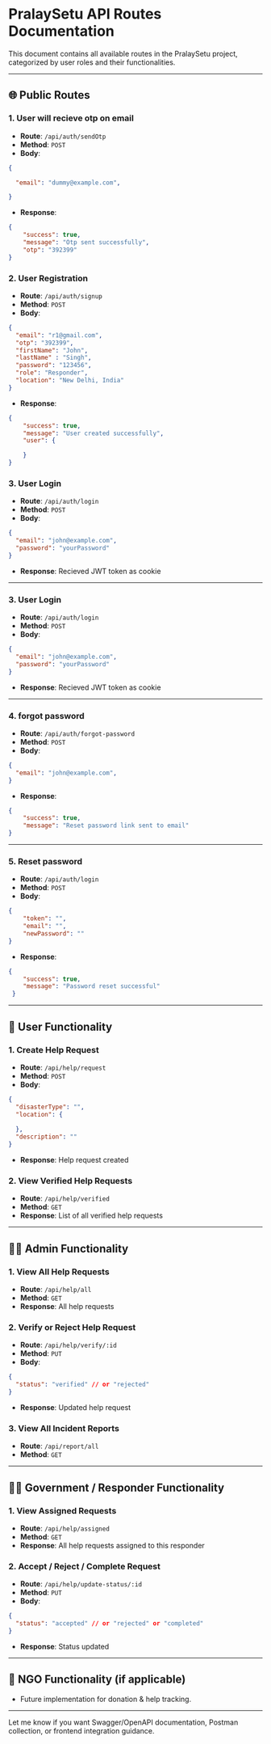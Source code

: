 # PralaySetu API Routes Documentation

This document contains all available routes in the PralaySetu project, categorized by user roles and their functionalities.

---

## 🌐 Public Routes
### 1. User will recieve otp on email
- **Route**: `/api/auth/sendOtp`
- **Method**: `POST`
- **Body**:
```json
{

  "email": "dummy@example.com",

}
```
- **Response**: 
```json
{
    "success": true,
    "message": "Otp sent successfully",
    "otp": "392399"
}
```

### 2. User Registration
- **Route**: `/api/auth/signup`
- **Method**: `POST`
- **Body**:
```json
{
  "email": "r1@gmail.com",
  "otp": "392399",
  "firstName": "John",
  "lastName" : "Singh",
  "password": "123456",
  "role": "Responder",
  "location": "New Delhi, India"
}

```
- **Response**: 
```json
{
    "success": true,
    "message": "User created successfully",
    "user": { 

    }
}
```

### 3. User Login
- **Route**: `/api/auth/login`
- **Method**: `POST`
- **Body**:
```json
{
  "email": "john@example.com",
  "password": "yourPassword"
}
```
- **Response**: Recieved JWT token as cookie

---
### 3. User Login
- **Route**: `/api/auth/login`
- **Method**: `POST`
- **Body**:
```json
{
  "email": "john@example.com",
  "password": "yourPassword"
}
```
- **Response**: Recieved JWT token as cookie

---
### 4. forgot password
- **Route**: `/api/auth/forgot-password`
- **Method**: `POST`
- **Body**:
```json
{
  "email": "john@example.com",
}
```
- **Response**: 
```json
{
    "success": true,
    "message": "Reset password link sent to email"
}
```

---
### 5. Reset password
- **Route**: `/api/auth/login`
- **Method**: `POST`
- **Body**:
```json
{
    "token": "",
    "email": "",
    "newPassword": ""
}
```
- **Response**: 
```json
{ 
    "success": true,
    "message": "Password reset successful" 
 }
```

---


## 👤 User Functionality

### 1. Create Help Request
- **Route**: `/api/help/request`
- **Method**: `POST`
- **Body**:
```json
{
  "disasterType": "",
  "location": {
    
  },
  "description": ""
}
```
- **Response**: Help request created

### 2. View Verified Help Requests
- **Route**: `/api/help/verified`
- **Method**: `GET`
- **Response**: List of all verified help requests

---

## 🧑‍💼 Admin Functionality

### 1. View All Help Requests
- **Route**: `/api/help/all`
- **Method**: `GET`
- **Response**: All help requests

### 2. Verify or Reject Help Request
- **Route**: `/api/help/verify/:id`
- **Method**: `PUT`
- **Body**:
```json
{
  "status": "verified" // or "rejected"
}
```
- **Response**: Updated help request

### 3. View All Incident Reports
- **Route**: `/api/report/all`
- **Method**: `GET`

---

## 🧑‍🚒 Government / Responder Functionality

### 1. View Assigned Requests
- **Route**: `/api/help/assigned`
- **Method**: `GET`
- **Response**: All help requests assigned to this responder

### 2. Accept / Reject / Complete Request
- **Route**: `/api/help/update-status/:id`
- **Method**: `PUT`
- **Body**:
```json
{
  "status": "accepted" // or "rejected" or "completed"
}
```
- **Response**: Status updated

---

## 🏥 NGO Functionality (if applicable)

- Future implementation for donation & help tracking.

---

Let me know if you want Swagger/OpenAPI documentation, Postman collection, or frontend integration guidance.